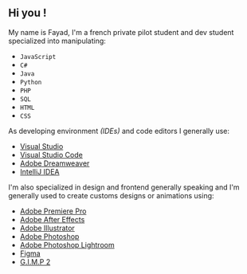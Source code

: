## Hi you !

My name is Fayad, I'm a french private pilot student and dev student specialized into manipulating:
    
  - `JavaScript`
  - `C#`
  - `Java`
  - `Python`
  - `PHP`
  - `SQL`
  - `HTML`
  - `CSS`

As developing environment <em>(IDEs)</em> and code editors I generally use:

- [Visual Studio](https://visualstudio.microsoft.com/fr/)
- [Visual Studio Code](https://code.visualstudio.com/)
- [Adobe Dreamweaver](https://www.adobe.com/fr/products/dreamweaver.html)
- [IntelliJ IDEA](https://www.jetbrains.com/idea/)


I'm also specialized in design and frontend generally speaking and I'm generally used to create customs designs or animations using:

- [Adobe Premiere Pro](https://www.adobe.com/products/premiere.html)
- [Adobe After Effects](https://www.adobe.com/products/aftereffects.html)
- [Adobe Illustrator](https://www.adobe.com/products/illustrator.html)
- [Adobe Photoshop](https://www.adobe.com/products/photoshop.html)
- [Adobe Photoshop Lightroom](https://www.adobe.com/products/photoshop-lightroom.html)
- [Figma](https://www.figma.com/fr-fr/?context=confirmLocalePref)
- [G.I.M.P 2](https://www.gimp.org/)

<!---
PapiForceX/PapiForceX is a ✨ special ✨ repository because its `README.md` (this file) appears on your GitHub profile.
You can click the Preview link to take a look at your changes.
--->
